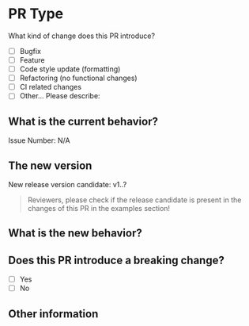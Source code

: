 # PR Type

What kind of change does this PR introduce?

<!-- Please check the one that applies to this PR using "x". -->
- [ ] Bugfix
- [ ] Feature
- [ ] Code style update (formatting)
- [ ] Refactoring (no functional changes)
- [ ] CI related changes
- [ ] Other... Please describe:

## What is the current behavior?
<!-- Please describe the current behavior that you are modifying or linking to a relevant issue. -->

Issue Number: N/A

## The new version

New release version candidate: v1..?

>Reviewers, please check if the release candidate is present in the changes of this PR in the examples section!

## What is the new behavior?

## Does this PR introduce a breaking change?

- [ ] Yes
- [ ] No

<!-- If this PR contains a breaking change, please describe the impact and migration path for existing applications below. -->

## Other information
